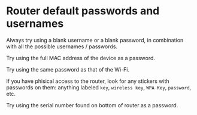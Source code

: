 # Router default passwords and usernames

Always try using a blank username or a blank password, in combination with all the possible usernames / passwords.

Try using the full MAC address of the device as a password.

Try using the same password as that of the Wi-Fi.

If you have phisical access to the router, look for any stickers with passwords on them: anything labeled `key`, `wireless key`, `WPA Key`, `password`, etc.

Try using the serial number found on bottom of router as a password.